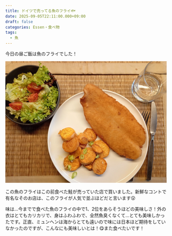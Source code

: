 ```yaml
---
title: ドイツで売ってる魚のフライ🐟
date: 2025-09-05T22:11:00.000+09:00
draft: false
categories: Essen・食べ物
tags:
  - 魚
---
```

今日の昼ご飯は魚のフライでした！

![魚のフライ](img_20250905_123936185_mfnr-1-.jpg)

この魚のフライはこの前食べた鮭が売っていた店で買いました。新鮮なコントで有名なそのお店は、このフライが人気で並ぶほどだと言います😲

味は…今までで食べた魚のフライの中で1、2位をあらそうほどの美味しさ！外の衣はとてもカリカリで、身はふわふわで、全然魚臭くなくて…とても美味しかったです。正直、ミュンヘンは海からとても遠いので味には日本ほど期待をしていなかったのですが、こんなにも美味しいとは！😋また食べたいです！
